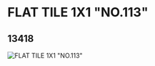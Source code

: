 # FLAT TILE 1X1 "NO.113"
## 13418
![FLAT TILE 1X1 "NO.113"](https://lc-www-live-s.legocdn.com/media/bricks/5/2/6029754.jpg)